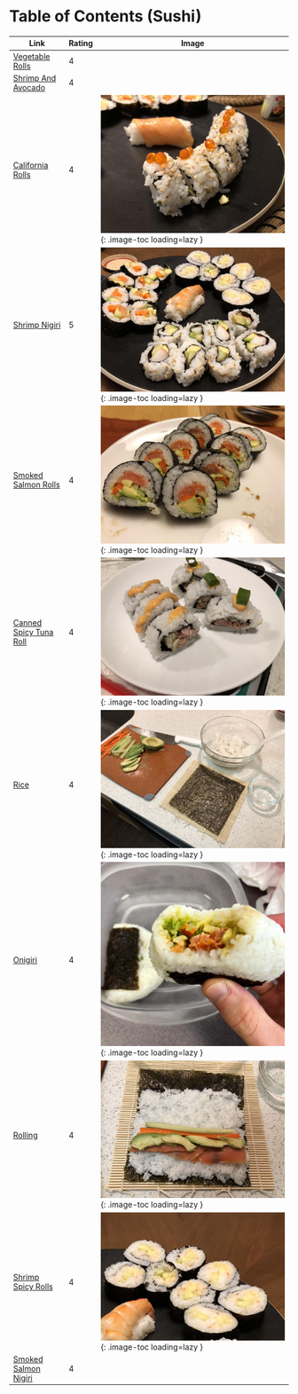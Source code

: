 # Table of Contents (Sushi)

| Link | Rating | Image |
| -- | -- | -- |
| [Vegetable Rolls](../vegetable_rolls) | 4 | <!-- TODO: Capture image --> |
| [Shrimp And Avocado](../shrimp_and_avocado) | 4 | <!-- TODO: Capture image --> |
| [California Rolls](../california_rolls) | 4 | ![california_rolls.jpeg](./california_rolls.jpeg){: .image-toc loading=lazy } |
| [Shrimp Nigiri](../shrimp_nigiri) | 5 | ![shrimp_nigiri.jpeg](./shrimp_nigiri.jpeg){: .image-toc loading=lazy } |
| [Smoked Salmon Rolls](../smoked_salmon_rolls) | 4 | ![smoked_salmon_rolls.jpg](./smoked_salmon_rolls.jpg){: .image-toc loading=lazy } |
| [Canned Spicy Tuna Roll](../canned_spicy_tuna_roll) | 4 | ![canned_spicy_tuna_roll.jpg](./canned_spicy_tuna_roll.jpg){: .image-toc loading=lazy } |
| [Rice](../_rice) | 4 | ![_rice.jpg](./_rice.jpg){: .image-toc loading=lazy } |
| [Onigiri](../onigiri) | 4 | ![onigiri.jpg](./onigiri.jpg){: .image-toc loading=lazy } |
| [Rolling](../_rolling) | 4 | ![_rolling.jpg](./_rolling.jpg){: .image-toc loading=lazy } |
| [Shrimp Spicy Rolls](../shrimp_spicy_rolls) | 4 | ![shrimp_spicy_rolls.jpeg](./shrimp_spicy_rolls.jpeg){: .image-toc loading=lazy } |
| [Smoked Salmon Nigiri](../smoked_salmon_nigiri) | 4 | <!-- TODO: Capture image --> |
